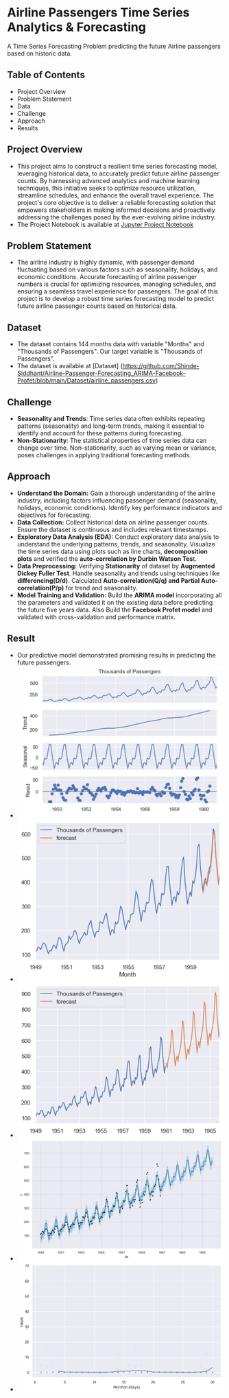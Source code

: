 # Airline Passengers Time Series Analytics & Forecasting
A Time Series Forecasting Problem predicting the future Airline passengers based on historic data.

## Table of Contents
- Project Overview
- Problem Statement
- Data
- Challenge
- Approach
- Results

## Project Overview
- This project aims to construct a resilient time series forecasting model, leveraging historical data, to accurately predict future airline passenger counts. By harnessing advanced analytics and machine learning techniques, this initiative seeks to optimize resource utilization, streamline schedules, and enhance the overall travel experience. The project's core objective is to deliver a reliable forecasting solution that empowers stakeholders in making informed decisions and proactively addressing the challenges posed by the ever-evolving airline industry.
- The Project Notebook is available at [Jupyter Project Notebook](https://github.com/Shinde-Siddhant/Airline-Passenger-Forecasting_ARIMA-Facebook-Profet/blob/main/Project%20Notebook/Final_Time%20Series%20Analytics%20and%20Forecasting_Airline%20Passengers.ipynb)

## Problem Statement
- The airline industry is highly dynamic, with passenger demand fluctuating based on various factors such as seasonality, holidays, and economic conditions. Accurate forecasting of airline passenger numbers is crucial for optimizing resources, managing schedules, and ensuring a seamless travel experience for passengers. The goal of this project is to develop a robust time series forecasting model to predict future airline passenger counts based on historical data.

## Dataset
- The dataset contains 144 months data with variable "Months" and "Thousands of Passengers". Our target variable is "Thousands of Passengers".
- The dataset is available at [Dataset] (https://github.com/Shinde-Siddhant/Airline-Passenger-Forecasting_ARIMA-Facebook-Profet/blob/main/Dataset/airline_passengers.csv)

## Challenge
- **Seasonality and Trends**: Time series data often exhibits repeating patterns (seasonality) and long-term trends, making it essential to identify and account for these patterns during forecasting.
- **Non-Stationarity**: The statistical properties of time series data can change over time. Non-stationarity, such as varying mean or variance, poses challenges in applying traditional forecasting methods.

## Approach
- **Understand the Domain:** Gain a thorough understanding of the airline industry, including factors influencing passenger demand (seasonality, holidays, economic conditions). Identify key performance indicators and objectives for forecasting.
- **Data Collection:** Collect historical data on airline passenger counts. Ensure the dataset is continuous and includes relevant timestamps.
- **Exploratory Data Analysis (EDA):** Conduct exploratory data analysis to understand the underlying patterns, trends, and seasonality. Visualize the time series data using plots such as line charts, **decomposition plots** and verified the **auto-correlation by Durbin Watson Tes**t.
- **Data Preprocessing:** Verifying **Stationarity** of dataset by **Augmented Dickey Fuller Test**. Handle seasonality and trends using techniques like **differencing(D/d)**. Calculated **Auto-correlation(Q/q) and Partial Auto-correlation(P/p)** for trend and seasonality.
- **Model Training and Validation:** Build the **ARIMA model** incorporating all the parameters and validated it on the existing data before predicting the future five years data. Also Build the **Facebook Profet model** and validated with cross-validation and performance matrix.  

## Result
- Our predictive model demonstrated promising results in predicting the future passengers.
- ![Decomposition Plot](image.png)
- ![ARIMA - Forecasted Existing Data Plot](image-1.png)
- ![ARIMA - Future 5 years Forecasting](image-2.png) 
- ![Facebook Profet Model Prediction](image-3.png)
- ![Facebook Profet Model - Performance Metrics Plot](image-4.png) 